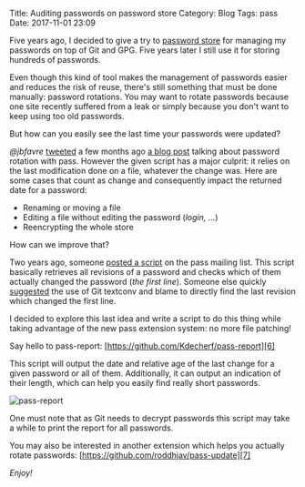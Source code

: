 Title: Auditing passwords on password store
Category: Blog
Tags: pass
Date: 2017-11-01 23:09

Five years ago, I decided to give a try to [password store][1] for managing my
passwords on top of Git and GPG. Five years later I still use it for storing
hundreds of passwords.

Even though this kind of tool makes the management of passwords easier and
reduces the risk of reuse, there's still something that must be done manually:
password rotations. You may want to rotate passwords because one site recently
suffered from a leak or simply because you don't want to keep using too old
passwords.

But how can you easily see the last time your passwords were updated?

_@jbfavre_ [tweeted][2] a few months ago [a blog post][3] talking about password
rotation with pass. However the given script has a major culprit: it relies on
the last modification done on a file, whatever the change was. Here are some
cases that count as change and consequently impact the returned date for a
password:

 * Renaming or moving a file
 * Editing a file without editing the password (_login, …_)
 * Reencrypting the whole store

How can we improve that?

Two years ago, someone [posted a script][4] on the pass mailing list. This
script basically retrieves all revisions of a password and checks which of them
actually changed the password (_the first line_). Someone else quickly
[suggested][5] the use of Git textconv and blame to directly find the last
revision which changed the first line.

I decided to explore this last idea and write a script to do this thing while
taking advantage of the new pass extension system: no more file patching!

Say hello to pass-report: [https://github.com/Kdecherf/pass-report][6]

This script will output the date and relative age of the last change for a given
password or all of them. Additionally, it can output an indication of their
length, which can help you easily find really short passwords.

![pass-report]({attach}screenshot.png)

One must note that as Git needs to decrypt passwords this script may take a
while to print the report for all passwords.

You may also be interested in another extension which helps you actually rotate
passwords: [https://github.com/roddhjav/pass-update][7]

_Enjoy!_

[1]: https://www.passwordstore.org
[2]: https://twitter.com/jbfavre/status/835768073558831104
[3]: https://blog.steve.fi/rotating_passwords.html
[4]: https://lists.zx2c4.com/pipermail/password-store/2015-July/001638.html
[5]: https://lists.zx2c4.com/pipermail/password-store/2015-July/001641.html
[6]: https://github.com/Kdecherf/pass-report
[7]: https://github.com/roddhjav/pass-update
